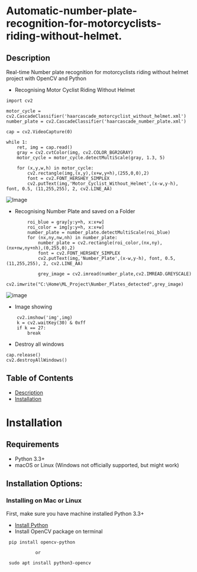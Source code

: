 # Automatic-number-plate-recognition-for-motorcyclists-riding-without-helmet.

## Description
Real-time Number plate recognition for motorcyclists riding without helmet project with OpenCV and Python

* Recognising Motor Cyclist Riding Without Helmet
```
import cv2

motor_cycle = cv2.CascadeClassifier('haarcascade_motorcyclist_without_helmet.xml')                     
number_plate = cv2.CascadeClassifier('haarcascade_number_plate.xml')

cap = cv2.VideoCapture(0)                                                     

while 1: 
    ret, img = cap.read()                                               
    gray = cv2.cvtColor(img, cv2.COLOR_BGR2GRAY)  
    motor_cycle = motor_cycle.detectMultiScale(gray, 1.3, 5)                                           

    for (x,y,w,h) in motor_cycle:
        cv2.rectangle(img,(x,y),(x+w,y+h),(255,0,0),2)         
        font = cv2.FONT_HERSHEY_SIMPLEX
        cv2.putText(img,'Motor_Cyclist_Without_Helmet',(x-w,y-h), font, 0.5, (11,255,255), 2, cv2.LINE_AA)
```

![Image](https://i.imgur.com/b8jBq8j.png) 

* Recognising Number Plate and saved on a Folder
```
        roi_blue = gray[y:y+h, x:x+w]
        roi_color = img[y:y+h, x:x+w]
        number_plate = number_plate.detectMultiScale(roi_blue) 
        for (nx,ny,nw,nh) in number_plate:
            number_plate = cv2.rectangle(roi_color,(nx,ny),(nx+nw,ny+nh),(0,255,0),2) 
            font = cv2.FONT_HERSHEY_SIMPLEX
            cv2.putText(img,'Number_Plate',(x-w,y-h), font, 0.5, (11,255,255), 2, cv2.LINE_AA) 

            grey_image = cv2.imread(number_plate,cv2.IMREAD.GREYSCALE)
            cv2.imwrite("C:\Home\ML_Project\Number_Plates_detected",grey_image) 
```
![image](https://i.imgur.com/d8VGGM3.jpg)

* Image showing
```
    cv2.imshow('img',img)   
    k = cv2.waitKey(30) & 0xff   
    if k == 27:                 
        break
```

* Destroy all windows
```
cap.release()
cv2.destroyAllWindows()   
```

## Table of Contents
* [Description](#Description)
* [Installation](#Installation)

# Installation

## Requirements
* Python 3.3+
* macOS or Linux (Windows not officially supported, but might work)

## Installation Options:

### Installing on Mac or Linux
First, make sure you have machine installed Python 3.3+
* [Install Python](https://realpython.com/installing-python/)
* Install OpenCV package on terminal

```
 pip install opencv-python

           or

 sudo apt install python3-opencv
```



